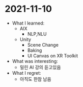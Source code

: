 # 2021-11-10

- What I learned: 
  - AIX
    - NLP,NLU
  - Unity
    - Scene Change
    - Baking
    - UI Canvas on XR Toolkit
- What was interesting:
  - 밀린 AI 강의 듣고있음 
- What I regret: 
  - 아직도 한참 남음